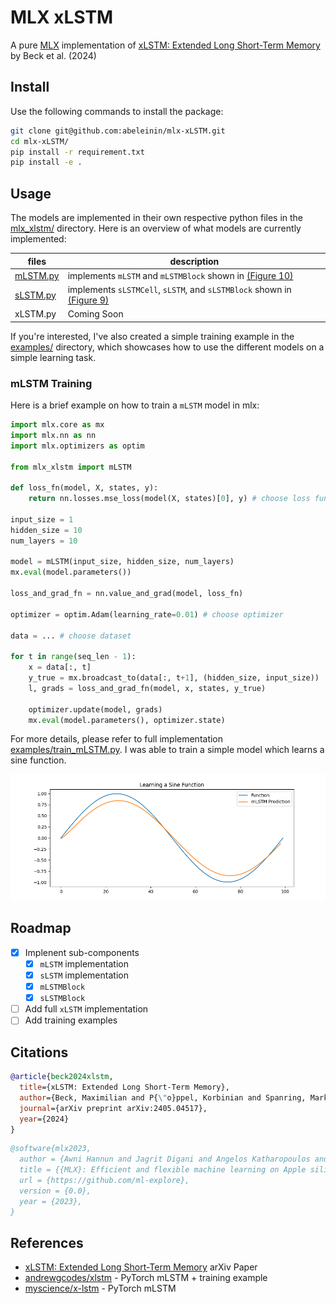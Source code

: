 # MLX xLSTM

A pure [MLX](https://github.com/ml-explore/mlx) implementation of [xLSTM: Extended Long Short-Term Memory](https://arxiv.org/abs/2405.04517) by Beck et al. (2024)

## Install 

Use the following commands to install the package:

```bash
git clone git@github.com:abeleinin/mlx-xLSTM.git
cd mlx-xLSTM/
pip install -r requirement.txt
pip install -e .
```

## Usage

The models are implemented in their own respective python files in the [mlx_xlstm/](./mlx_xlstm/) directory. Here is an overview of what models are currently implemented:

| files                            | description                                                                                              |
|----------------------------------|----------------------------------------------------------------------------------------------------------|
| [mLSTM.py](./mlx_xlstm/mLSTM.py) | implements `mLSTM` and `mLSTMBlock` shown in [(Figure 10)](https://arxiv.org/pdf/2405.04517.pdf#page=30) |
| [sLSTM.py](./mlx_xlstm/sLSTM.py) | implements `sLSTMCell`, `sLSTM`, and `sLSTMBlock` shown in [(Figure 9)](https://arxiv.org/pdf/2405.04517.pdf#page=29)  |
| xLSTM.py                         | Coming Soon                                                                                              |

If you're interested, I've also created a simple training example in the [examples/](./examples/) directory, which showcases how to use the different models on a simple learning task.

### mLSTM Training

Here is a brief example on how to train a `mLSTM` model in mlx:

```python
import mlx.core as mx
import mlx.nn as nn
import mlx.optimizers as optim

from mlx_xlstm import mLSTM

def loss_fn(model, X, states, y):
    return nn.losses.mse_loss(model(X, states)[0], y) # choose loss function

input_size = 1
hidden_size = 10
num_layers = 10

model = mLSTM(input_size, hidden_size, num_layers)
mx.eval(model.parameters())

loss_and_grad_fn = nn.value_and_grad(model, loss_fn)

optimizer = optim.Adam(learning_rate=0.01) # choose optimizer 

data = ... # choose dataset

for t in range(seq_len - 1):
    x = data[:, t]
    y_true = mx.broadcast_to(data[:, t+1], (hidden_size, input_size))
    l, grads = loss_and_grad_fn(model, x, states, y_true)

    optimizer.update(model, grads)
    mx.eval(model.parameters(), optimizer.state)
```

For more details, please refer to full implementation [examples/train_mLSTM.py](./examples/train_mLSTM.py). I was able to train a simple model which learns a sine function.

![mLSTM sine function predition](./media/mLSTM_prediction.png)

## Roadmap

- [x] Implenent sub-components
    - [x] `mLSTM` implementation
    - [x] `sLSTM` implementation
    - [x] `mLSTMBlock`
    - [x] `sLSTMBlock`
- [ ] Add full `xLSTM` implementation
- [ ] Add training examples

## Citations

```bibtex
@article{beck2024xlstm,
  title={xLSTM: Extended Long Short-Term Memory},
  author={Beck, Maximilian and P{\"o}ppel, Korbinian and Spanring, Markus and Auer, Andreas and Prudnikova, Oleksandra and Kopp, Michael and Klambauer, G{\"u}nter and Brandstetter, Johannes and Hochreiter, Sepp},
  journal={arXiv preprint arXiv:2405.04517},
  year={2024}
}
```

```bibtex
@software{mlx2023,
  author = {Awni Hannun and Jagrit Digani and Angelos Katharopoulos and Ronan Collobert},
  title = {{MLX}: Efficient and flexible machine learning on Apple silicon},
  url = {https://github.com/ml-explore},
  version = {0.0},
  year = {2023},
}
```

## References

- [xLSTM: Extended Long Short-Term Memory](https://arxiv.org/abs/2405.04517) arXiv Paper
- [andrewgcodes/xlstm](https://github.com/andrewgcodes/xlstm) - PyTorch mLSTM + training example
- [myscience/x-lstm](https://github.com/myscience/x-lstm) - PyTorch mLSTM 
